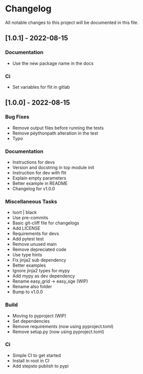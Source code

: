 # Changelog

All notable changes to this project will be documented in this file.

## [1.0.1] - 2022-08-15

### Documentation

- Use the new package name in the docs

### Ci

- Set variables for flit in gitlab

## [1.0.0] - 2022-08-15

### Bug Fixes

- Remove output files before running the tests
- Remove pèythonpath alteration in the test
- Typo

### Documentation

- Instructions for devs
- Version and docstring in top module init
- Instruction for dev with flit
- Explain empty parameters
- Better example in README
- Changelog for v1.0.0

### Miscellaneous Tasks

- Isort | black
- Use pre-commits
- Basic git-cliff file for changelogs
- Add LICENSE
- Requirements for devs
- Add pytest test
- Remove unused main
- Remove depreciated code
- Use type hints
- Fix jinja2 sub dependency
- Better examples
- Ignore jinja2 types for mypy
- Add mypy as dev dependency
- Rename easy_grid -> easy_sge (WIP)
- Rename also folder
- Bump to v1.0.0

### Build

- Moving to pyproject (WIP)
- Set dependencies
- Remove requirements (now using pyproject.toml)
- Remove setup.py (now using pyproject.toml)

### Ci

- Simple CI to get started
- Install in root in CI
- Add stepsto publish to pypi

<!-- generated by git-cliff -->

